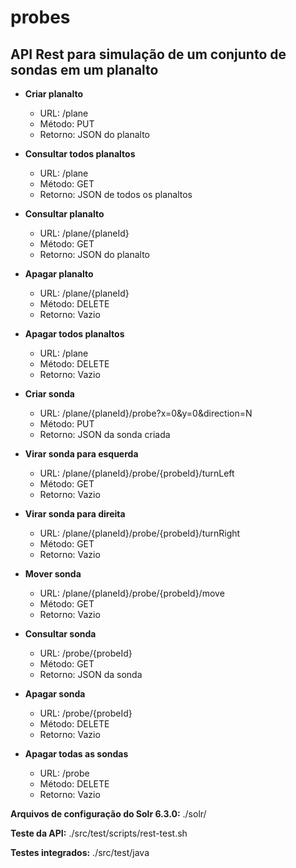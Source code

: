 # probes

**API Rest para simulação de um conjunto de sondas em um planalto**
----
* **Criar planalto**

  * URL: /plane
  * Método: PUT
  * Retorno: JSON do planalto

* **Consultar todos planaltos**
  * URL: /plane
  * Método: GET
  * Retorno: JSON de todos os planaltos

* **Consultar planalto**
  * URL: /plane/{planeId}
  * Método: GET
  * Retorno: JSON do planalto

* **Apagar planalto**
  * URL: /plane/{planeId}
  * Método: DELETE
  * Retorno: Vazio

* **Apagar todos planaltos**
  * URL: /plane
  * Método: DELETE
  * Retorno: Vazio

* **Criar sonda**
  * URL: /plane/{planeId}/probe?x=0&y=0&direction=N
  * Método: PUT
  * Retorno: JSON da sonda criada

* **Virar sonda para esquerda**
  * URL: /plane/{planeId}/probe/{probeId}/turnLeft
  * Método: GET
  * Retorno: Vazio

* **Virar sonda para direita**
  * URL: /plane/{planeId}/probe/{probeId}/turnRight
  * Método: GET
  * Retorno: Vazio

* **Mover sonda**
  * URL: /plane/{planeId}/probe/{probeId}/move
  * Método: GET
  * Retorno: Vazio

* **Consultar sonda**
  * URL: /probe/{probeId}
  * Método: GET
  * Retorno: JSON da sonda

* **Apagar sonda**
  * URL: /probe/{probeId}
  * Método: DELETE
  * Retorno: Vazio

* **Apagar todas as sondas**
  * URL: /probe
  * Método: DELETE
  * Retorno: Vazio

**Arquivos de configuração do Solr 6.3.0:** ./solr/

**Teste da API:** ./src/test/scripts/rest-test.sh

**Testes integrados:** ./src/test/java
